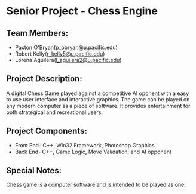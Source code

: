# Senior Project - Chess Engine

## Team Members: 
* Paxton O'Bryan(p_obryan@u.pacific.edu)
* Robert Kelly(r_kelly5@u.pacific.edu)
* Lorena Aguilera(l_aguilera2@u.pacific.edu)

## Project Description:
A digital Chess Game played against a competitive AI oponent with a easy to use user interface and interactive graphics. The game can be played on any modern computer as a piece of software. It provides entertainment for both strategical and recreational users.

## Project Components:
* Front End- C++, Win32 Framework, Photoshop Graphics
* Back End- C++, Game Logic, Move Validation, and AI opponent

## Special Notes:
Chess game is a computer software and is intended to be played as one.
